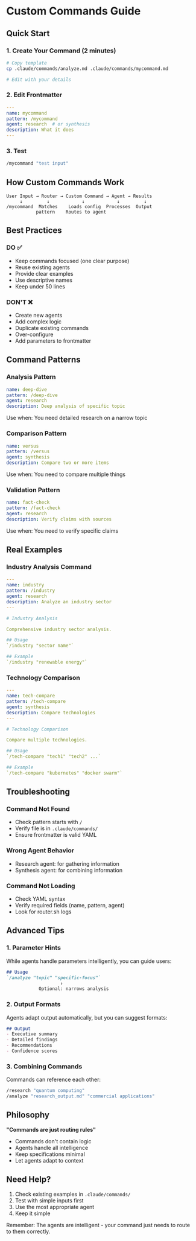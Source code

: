 # Custom Commands Guide

## Quick Start

### 1. Create Your Command (2 minutes)

```bash
# Copy template
cp .claude/commands/analyze.md .claude/commands/mycommand.md

# Edit with your details
```

### 2. Edit Frontmatter

```yaml
---
name: mycommand
pattern: /mycommand
agent: research  # or synthesis
description: What it does
---
```

### 3. Test

```bash
/mycommand "test input"
```

## How Custom Commands Work

```
User Input → Router → Custom Command → Agent → Results
     ↓         ↓            ↓            ↓         ↓
/mycommand  Matches    Loads config  Processes  Output
           pattern    Routes to agent
```

## Best Practices

### DO ✅
- Keep commands focused (one clear purpose)
- Reuse existing agents
- Provide clear examples
- Use descriptive names
- Keep under 50 lines

### DON'T ❌
- Create new agents
- Add complex logic
- Duplicate existing commands
- Over-configure
- Add parameters to frontmatter

## Command Patterns

### Analysis Pattern
```yaml
name: deep-dive
pattern: /deep-dive
agent: research
description: Deep analysis of specific topic
```
Use when: You need detailed research on a narrow topic

### Comparison Pattern
```yaml
name: versus
pattern: /versus
agent: synthesis
description: Compare two or more items
```
Use when: You need to compare multiple things

### Validation Pattern
```yaml
name: fact-check
pattern: /fact-check
agent: research
description: Verify claims with sources
```
Use when: You need to verify specific claims

## Real Examples

### Industry Analysis Command
```yaml
---
name: industry
pattern: /industry
agent: research
description: Analyze an industry sector
---

# Industry Analysis

Comprehensive industry sector analysis.

## Usage
`/industry "sector name"`

## Example
`/industry "renewable energy"`
```

### Technology Comparison
```yaml
---
name: tech-compare
pattern: /tech-compare
agent: synthesis
description: Compare technologies
---

# Technology Comparison

Compare multiple technologies.

## Usage
`/tech-compare "tech1" "tech2" ...`

## Example
`/tech-compare "kubernetes" "docker swarm"`
```

## Troubleshooting

### Command Not Found
- Check pattern starts with `/`
- Verify file is in `.claude/commands/`
- Ensure frontmatter is valid YAML

### Wrong Agent Behavior
- Research agent: for gathering information
- Synthesis agent: for combining information

### Command Not Loading
- Check YAML syntax
- Verify required fields (name, pattern, agent)
- Look for router.sh logs

## Advanced Tips

### 1. Parameter Hints
While agents handle parameters intelligently, you can guide users:
```markdown
## Usage
`/analyze "topic" "specific-focus"`
                    ↑
            Optional: narrows analysis
```

### 2. Output Formats
Agents adapt output automatically, but you can suggest formats:
```markdown
## Output
- Executive summary
- Detailed findings
- Recommendations
- Confidence scores
```

### 3. Combining Commands
Commands can reference each other:
```bash
/research "quantum computing"
/analyze "research_output.md" "commercial applications"
```

## Philosophy

**"Commands are just routing rules"**

- Commands don't contain logic
- Agents handle all intelligence
- Keep specifications minimal
- Let agents adapt to context

## Need Help?

1. Check existing examples in `.claude/commands/`
2. Test with simple inputs first
3. Use the most appropriate agent
4. Keep it simple

Remember: The agents are intelligent - your command just needs to route to them correctly.